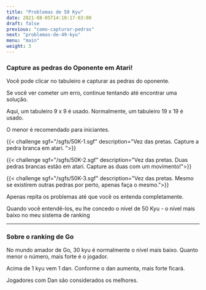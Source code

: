 ```yaml
---
title: "Problemas de 50 Kyu"
date: 2021-08-05T14:10:17-03:00
draft: false
previous: "como-capturar-pedras"
next: "problemas-de-49-kyu"
menu: "main"
weight: 3
---
```


### Capture as pedras do Oponente em Atari!

Você pode clicar no tabuleiro e capturar as pedras do oponente.

Se você ver cometer um erro, continue tentando até encontrar uma solução. 

Aqui, um tabuleiro 9 x 9 é usado. Normalmente, um tabuleiro 19 x 19 é usado.

O menor é recomendado para iniciantes.



{{< challenge sgf="/sgfs/50K-1.sgf" description="Vez das pretas. Capture a pedra branca em atari. ">}} 

{{< challenge sgf="/sgfs/50K-2.sgf" description="Vez das pretas. Duas pedras brancas estão em atari. Capture as duas com um movimento!">}}

{{< challenge sgf="/sgfs/50K-3.sgf" description="Vez das pretas. Mesmo se existirem outras pedras por perto, apenas faça o mesmo.">}}

Apenas repita os problemas até que você os entenda completamente.

Quando você entendê-los, eu lhe concedo o nível de 50 Kyu - o nível mais baixo no meu sistema de ranking

----
### Sobre o ranking de Go

No mundo amador de Go, 30 kyu é normalmente o nível mais baixo. Quanto menor o número, mais forte é o jogador.

Acima de 1 kyu vem 1 dan. Conforme o dan aumenta, mais forte ficará.

Jogadores com Dan são considerados os melhores.
